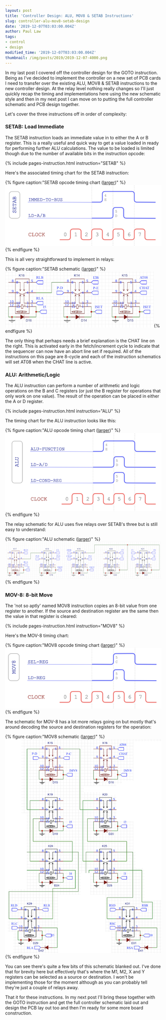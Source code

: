 ```yaml
---
layout: post
title: 'Controller Design: ALU, MOV8 & SETAB Instructions'
slug: controller-alu-mov8-setab-design
date: '2019-12-07T03:03:00.004Z'
author: Paul Law
tags:
- control
- design
modified_time: '2019-12-07T03:03:00.004Z'
thumbnail: /img/posts/2019/2019-12-07-4000.png
---
```


In my last post I covered off the controller design for the GOTO instruction. Being as I've decided to implement the
controller on a new set of PCB cards I need to transfer over the existing ALU, MOV8 & SETAB instructions to the new
controller design. At the relay level nothing really changes so I'll just quickly recap the timing and implementations here
using the new schematic style and then in my next post I can move on to putting the full controller schematic and PCB design
together.

Let's cover the three instructions off in order of complexity:

### SETAB: Load Immediate

The SETAB instruction loads an immediate value in to either the A or B register. This is a really useful and quick way to get
a value loaded in ready for performing further ALU calculations. The value to be loaded is limited though due to the number of
available bits in the instruction opcode:

{% include pages-instruction.html instruction="SETAB" %}

Here's the associated timing chart for the SETAB instruction:

{% figure caption:"SETAB opcode timing chart ([larger](/assets/pdf/timing-setab.pdf))" %}![SETAB opcode timing chart](/img/posts/2019/2019-12-07-0000.png){% endfigure %}

This is all very straightforward to implement in relays:

{% figure caption:"SETAB schematic ([larger](/img/posts/2019/2019-12-07-1003.png))" %}![SETAB schematic](/img/posts/2019/2019-12-07-0003.png){% endfigure %}

The only thing that perhaps needs a brief explanation is the CHAT line on the right. This is activated early in the
fetch/increment cycle to indicate that the sequencer can now have an abort line set if required. All of the instructions on
this page are 8-cycle and each of the instruction schematics will set AT08 when the CHAT line is active.

### ALU: Arithmetic/Logic

The ALU instruction can perform a number of arithmetic and logic operations on the B and C registers (or just the B register
for operations that only work on one value). The result of the operation can be placed in either the A or D register.

{% include pages-instruction.html instruction="ALU" %}

The timing chart for the ALU instruction looks like this:

{% figure caption:"ALU opcode timing chart ([larger](/assets/pdf/timing-alu.pdf))" %}![ALU opcode timing chart](/img/posts/2019/2019-12-07-0001.png){% endfigure %}

The relay schematic for ALU uses five relays over SETAB's three but is still easy to understand:

{% figure caption:"ALU schematic ([larger](/img/posts/2019/2019-12-07-1004.png))" %}![ALU schematic](/img/posts/2019/2019-12-07-0004.png){% endfigure %}

### MOV-8: 8-bit Move

The 'not so aptly' named MOV8 instruction copies an 8-bit value from one register to another. If the source and destination
register are the same then the value in that register is cleared:

{% include pages-instruction.html instruction="MOV8" %}

Here's the MOV-8 timing chart:

{% figure caption:"MOV8 opcode timing chart ([larger](/assets/pdf/timing-mov8.pdf))" %}![MOV8 opcode timing chart](/img/posts/2019/2019-12-07-0002.png){% endfigure %}

The schematic for MOV-8 has a lot more relays going on but mostly that's around decoding the source and destination registers
for the operation:

{% figure caption:"MOV8 schematic ([larger](/img/posts/2019/2019-12-07-1005.png))" %}![MOV8 schematic](/img/posts/2019/2019-12-07-0005.png){% endfigure %}

You can see there's quite a few bits of this schematic blanked out. I've done that for brevity here but effectively that's
where the M1, M2, X and Y registers can be selected as a source or destination. I won't be implementing those for the moment
although as you can probably tell they're just a couple of relays away.

That it for these instructions. In my next post I'll bring these together with the GOTO instruction and get the full
controller schematic laid out and design the PCB lay out too and then I'm ready for some more board construction.
